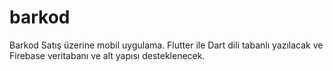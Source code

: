 # barkod
 Barkod Satış üzerine mobil uygulama. Flutter ile Dart dili tabanlı yazılacak ve Firebase veritabanı ve alt yapısı desteklenecek.
